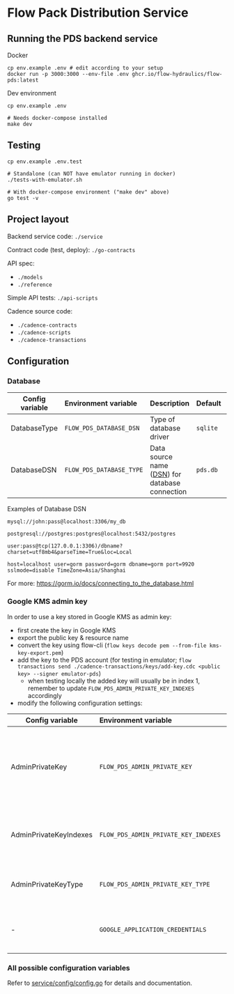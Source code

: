 # Flow Pack Distribution Service

## Running the PDS backend service

Docker

    cp env.example .env # edit according to your setup
    docker run -p 3000:3000 --env-file .env ghcr.io/flow-hydraulics/flow-pds:latest

Dev environment

    cp env.example .env

    # Needs docker-compose installed
    make dev

## Testing

    cp env.example .env.test

    # Standalone (can NOT have emulator running in docker)
    ./tests-with-emulator.sh

    # With docker-compose environment ("make dev" above)
    go test -v


## Project layout

Backend service code: `./service`

Contract code (test, deploy): `./go-contracts`

API spec:
- `./models`
- `./reference`

Simple API tests: `./api-scripts`

Cadence source code:
- `./cadence-contracts`
- `./cadence-scripts`
- `./cadence-transactions`

## Configuration

### Database

| Config variable | Environment variable        | Description                                                                                      | Default     | Examples                  |
| --------------- | :-------------------------- | ------------------------------------------------------------------------------------------------ | ----------- | ------------------------- |
| DatabaseType    | `FLOW_PDS_DATABASE_DSN`     | Type of database driver                                                                          | `sqlite`    | `sqlite`, `psql`, `mysql` |
| DatabaseDSN     | `FLOW_PDS_DATABASE_TYPE`    | Data source name ([DSN](https://en.wikipedia.org/wiki/Data_source_name)) for database connection | `pds.db`    | See below                 |

Examples of Database DSN

    mysql://john:pass@localhost:3306/my_db

    postgresql://postgres:postgres@localhost:5432/postgres

    user:pass@tcp(127.0.0.1:3306)/dbname?charset=utf8mb4&parseTime=True&loc=Local

    host=localhost user=gorm password=gorm dbname=gorm port=9920 sslmode=disable TimeZone=Asia/Shanghai

For more: https://gorm.io/docs/connecting_to_the_database.html


### Google KMS admin key

In order to use a key stored in Google KMS as admin key:
- first create the key in Google KMS
- export the public key & resource name
- convert the key using flow-cli (`flow keys decode pem --from-file kms-key-export.pem`)
- add the key to the PDS account (for testing in emulator; `flow transactions send ./cadence-transactions/keys/add-key.cdc <public key> --signer emulator-pds`)
  - when testing locally the added key will usually be in index 1, remember to update `FLOW_PDS_ADMIN_PRIVATE_KEY_INDEXES` accordingly
- modify the following configuration settings:

| Config variable | Environment variable | Description | Default | Examples |
| --- | :-- | --- | --- | --- |
| AdminPrivateKey | `FLOW_PDS_ADMIN_PRIVATE_KEY` | Private key value, for Google KMS this should be the Resource Name of the key | `""` | `projects/KMS_PROJECT_NAME/locations/KMS_PROJECT_LOCATION/keyRings/KMS_KEYRING_NAME/cryptoKeys/KMS_ADMIN_KEY_NAME/cryptoKeyVersions/1`, `9c687961e7a1abe1e445830e7ec118ffd1e2a0449cf705f5476b3f100e94dc29` |
| AdminPrivateKeyIndexes | `FLOW_PDS_ADMIN_PRIVATE_KEY_INDEXES` | Comma separated list of key indexes that can be used. | `0` | `1,2,3` |
| AdminPrivateKeyType | `FLOW_PDS_ADMIN_PRIVATE_KEY_TYPE` | Type of key, `google_kms` for Google KMS | `local` | `local`, `google_kms` |
| - | `GOOGLE_APPLICATION_CREDENTIALS` | Path the the Google KMS credentials JSON file. |  | `/path/to/kms-credentials.json` |



### All possible configuration variables

Refer to [service/config/config.go](service/config/config.go) for details and documentation.

